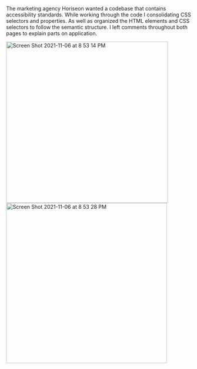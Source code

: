 The marketing agency Horiseon wanted a codebase that contains accessibility standards. While working through the code I consolidating CSS selectors and properties. As well as organized the HTML elements and CSS selectors to follow the semantic structure. I left comments throughout both pages to explain parts on application. 


<!--screenshots of my application!-->

<img width="440" alt="Screen Shot 2021-11-06 at 8 53 14 PM" src="https://user-images.githubusercontent.com/92767735/140628310-a636da73-4f8a-46bb-a66e-cff4658e8f3a.png">
<img width="437" alt="Screen Shot 2021-11-06 at 8 53 28 PM" src="https://user-images.githubusercontent.com/92767735/140628312-47e25413-1e49-4f31-b7e6-cbc0a461c2c6.png">

